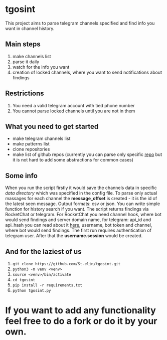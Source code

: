 # tgosint

This project aims to parse telegram channels specified and find info you want in channel history.

## Main steps
 1. make channels list
 2. parse it daily
 3. watch for the info you want
 4. creation of locked channels, where you want to send notifications about findings

## Restrictions
 1. You need a valid telegram account with tied phone number
 2. You cannot parse locked channels until you are not in them


## What you need to get started
 - make telegram channels list
 - make patterns list
 - clone repositories
 - make list of github repos (currently you can parse only specific [repo](https://github.com/alexnest-ua/targets) but it is not hard to add some abstractions for common cases)

## Some info

When you run the script firstly it would save the channels data in specific *data directory* which was specified in the config file. To parse only actual massages for each channel the **message_offset** is created - it is the id of the latest seen message. Output formats: csv or json. You can write simple function for history search if you want. The script returns findings via RocketChat or telegram. For RocketChat you need channel hook, where bot would send findings and server domain name, for telegram: api_id and api_hash you can read about it [here](https://core.telegram.org/api/obtaining_api_id), username, bot token and channel, where bot would send findings. The first run requires authentication of telegram user. After that the **username.session** would be created.

## And for the laziest of us

1. `git clone https://github.com/St-elin/tgosint.git`
2. `python3 -m venv <venv>`
3. `source <venv>/bin/activate`
4. `cd tgosint`
5. `pip install -r requirements.txt`
6. `python tgosint.py`

# If you want to add any functionality feel free to do a fork or do it by your own.
